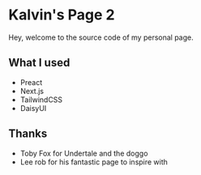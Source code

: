 # Kalvin's Page 2

Hey, welcome to the source code of my personal page.

## What I used

- Preact
- Next.js
- TailwindCSS
- DaisyUI

## Thanks

- Toby Fox for Undertale and the doggo
- Lee rob for his fantastic page to inspire with
